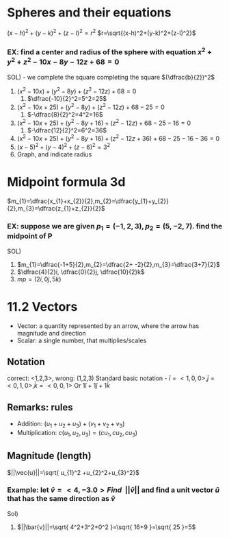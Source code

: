 # Spheres and their equations
$(x-h)^2+(y-k)^2+(z-I)^2=r^2$
$r=\sqrt{(x-h)^2+(y-k)^2+(z-I)^2}$

### EX: find a center and radius of the sphere with equation $x^2+y^2+z^2-10x-8y-12z+68=0$
SOL) - we complete the square
completing the square $(\dfrac{b}{2})^2$
1. $(x^2-10x)+(y^2-8y)+(z^2-12z)+68=0$
	1. $\dfrac{-10}{2}^2=5^2=25$
2. $(x^2-10x+25)+(y^2-8y)+(z^2-12z)+68-25=0$
	1. $-\dfrac{8}{2}^2=4^2=16$
3. $(x^2-10x+25)+(y^2-8y+16)+(z^2-12z)+68-25-16=0$
	1. $-\dfrac{12}{2}^2=6^2=36$
4. $(x^2-10x+25)+(y^2-8y+16)+(z^2-12z+36)+68-25-16-36=0$
5. $(x-5)^2+(y-4)^2+(z-6)^2=3^2$
6. Graph, and indicate radius
# Midpoint formula 3d
$m_{1}=\dfrac{x_{1}+x_{2}}{2},m_{2}=\dfrac{y_{1}+y_{2}}{2},m_{3}=\dfrac{z_{1}+z_{2}}{2}$

### EX: suppose we are given $p_{1}=(-1,2,3), p_{2}=(5,-2,7)$. find the midpoint of P
SOL)
1. $m_{1}=\dfrac{-1+5}{2},m_{2}=\dfrac{2+ -2}{2},m_{3}=\dfrac{3+7}{2}$
2. $\dfrac{4}{2}i, \dfrac{0}{2}j, \dfrac{10}{2}k$
3. $mp=(2i,0j,5k)$
# 11.2 Vectors
- Vector: a quantity represented by an arrow, where the arrow has magnitude and direction
- Scalar: a single number, that multiplies/scales
## Notation
correct: <1,2,3>, wrong: (1,2,3)
Standard basic notation -  $\bar{i}=<1,0,0>,\bar{j}=<0,1,0>,\bar{k}=<0,0,1>$
Or $1\bar{i}+1\bar{j}+1\bar{k}$
## Remarks: rules
- Addition: $(u_{1}+u_{2}+u_{3})+(v_{1}+v_{2}+v_{3})$
- Multiplication: $c(u_{1},u_{2},u_{3})=(cu_{1},cu_{2},cu_{3})$
## Magnitude (length)
$||\vec{u}||=\sqrt{ u_{1}^2 +u_{2}^2+u_{3}^2}$
### Example: let $\bar{v} = <4,-3.0> Find~~ ||\bar{v}||$ and find a unit vector $\bar{u}$ that has the same direction as $\bar{v}$
Sol)
1. $||\bar{v}||=\sqrt{ 4^2+3^2+0^2 }=\sqrt{ 16+9 }=\sqrt{ 25 }=5$